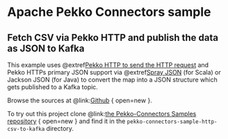 # Apache Pekko Connectors sample

## Fetch CSV via Pekko HTTP and publish the data as JSON to Kafka

This example uses @extref[Pekko HTTP to send the HTTP request](pekko-http:client-side/connection-level.html#opening-http-connections) and Pekko HTTPs primary JSON support via @extref[Spray JSON](pekko-http:common/json-support.html#spray-json-support) (for Scala) or Jackson JSON (for Java) to convert the map into a JSON structure which gets published to a Kafka topic.

Browse the sources at @link:[Github](https://github.com/apache/incubator-pekko-connectors-samples/tree/main/pekko-connectors-sample-http-csv-to-kafka) { open=new }.

To try out this project clone @link:[the Pekko-Connectors Samples repository](https://github.com/apache/incubator-pekko-connectors-samples) { open=new } and find it in the `pekko-connectors-sample-http-csv-to-kafka` directory.
